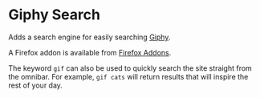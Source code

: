 # Giphy Search

Adds a search engine for easily searching [Giphy](https://giphy.com).

A Firefox addon is available from [Firefox Addons](https://addons.mozilla.org/en-US/firefox/addon/giphy-search/).

The keyword `gif` can also be used to quickly search the site straight from the omnibar. For example, `gif cats` will return results that will inspire the rest of your day.
